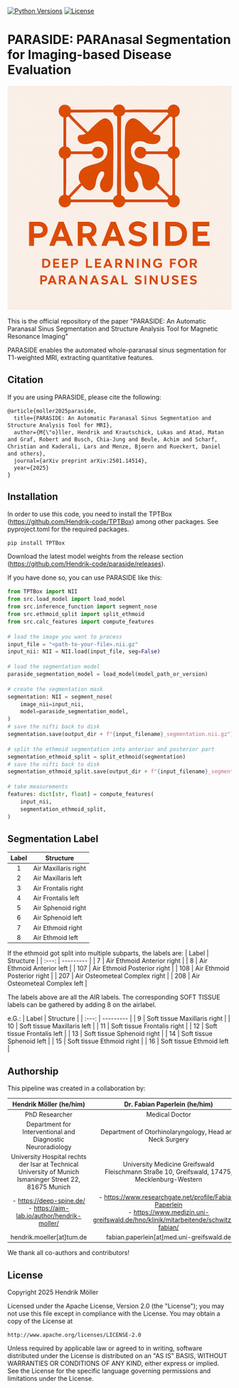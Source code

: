 [![Python Versions](https://img.shields.io/pypi/pyversions/spineps)](https://pypi.org/project/spineps/)
[![License](https://img.shields.io/badge/License-Apache_2.0-blue.svg)](https://opensource.org/licenses/Apache-2.0)


# PARASIDE: **PARA**nasal **S**egmentation for **I**maging-based **D**isease **E**valuation

<div align="center">
<a href="https://github.com/Hendrik-code/paraside/blob/main/images/logo.jpeg"><img src="https://github.com/Hendrik-code/paraside/blob/main/images/logo.jpeg" width="512" ></a>
</div>


This is the official repository of the paper "PARASIDE: An Automatic Paranasal Sinus Segmentation and Structure Analysis Tool for Magnetic Resonance Imaging"

PARASIDE enables the automated whole-paranasal sinus segmentation for T1-weighted MRI, extracting quantitative features.


## Citation

If you are using PARASIDE, please cite the following:

```
@article{moller2025paraside,
  title={PARASIDE: An Automatic Paranasal Sinus Segmentation and Structure Analysis Tool for MRI},
  author={M{\"o}ller, Hendrik and Krautschick, Lukas and Atad, Matan and Graf, Robert and Busch, Chia-Jung and Beule, Achim and Scharf, Christian and Kaderali, Lars and Menze, Bjoern and Rueckert, Daniel and others},
  journal={arXiv preprint arXiv:2501.14514},
  year={2025}
}
```

## Installation

In order to use this code, you need to install the TPTBox (https://github.com/Hendrik-code/TPTBox) among other packages. See pyproject.toml for the required packages.
```python
pip install TPTBox
```
Download the latest model weights from the release section (https://github.com/Hendrik-code/paraside/releases).

If you have done so, you can use PARASIDE like this:

```python
from TPTBox import NII
from src.load_model import load_model
from src.inference_function import segment_nose
from src.ethmoid_split import split_ethmoid
from src.calc_features import compute_features

# load the image you want to process
input_file = "<path-to-your-file>.nii.gz"
input_nii: NII = NII.load(input_file, seg=False)

# load the segmentation model
paraside_segmentation_model = load_model(model_path_or_version)

# create the segmentation mask
segmentation: NII = segment_nose(
    image_nii=input_nii,
    model=paraside_segmentation_model,
)
# save the nifti back to disk
segmentation.save(output_dir + f"{input_filename}_segmentation.nii.gz")

# split the ethmoid segmentation into anterior and posterior part
segmentation_ethmoid_split = split_ethmoid(segmentation)
# save the nifti back to disk
segmentation_ethmoid_split.save(output_dir + f"{input_filename}_segmentation_ethmoid_split.nii.gz")

# take measurements
features: dict[str, float] = compute_features(
    input_nii,
    segmentation_ethmoid_split,
)
```


## Segmentation Label

| Label | Structure |
| :---: | --------- |
| 1  | Air Maxillaris right |
| 2  | Air Maxillaris left |
| 3  | Air Frontalis right |
| 4  | Air Frontalis left |
| 5  | Air Sphenoid right |
| 6  | Air Sphenoid left |
| 7  | Air Ethmoid right |
| 8  | Air Ethmoid left |

If the ethmoid got split into multiple subparts, the labels are:
| Label | Structure |
| :---: | --------- |
| 7     | Air Ethmoid Anterior right |
| 8     | Air Ethmoid Anterior left |
| 107  | Air Ethmoid Posterior right |
| 108  | Air Ethmoid Posterior right |
| 207  | Air Osteometeal Complex right |
| 208  | Air Osteometeal Complex left |

The labels above are all the AIR labels. The corresponding SOFT TISSUE labels can be gathered by adding 8 on the airlabel.

e.G.:
| Label | Structure |
| :---: | --------- |
| 9  | Soft tissue Maxillaris right |
| 10  | Soft tissue Maxillaris left |
| 11  | Soft tissue Frontalis right |
| 12  | Soft tissue Frontalis left |
| 13  | Soft tissue Sphenoid right |
| 14  | Soft tissue Sphenoid left |
| 15  | Soft tissue Ethmoid right |
| 16  | Soft tissue Ethmoid left |

## Authorship

This pipeline was created in a collaboration by:


| Hendrik Möller (he/him) | Dr. Fabian Paperlein (he/him) |
| :---------: | :---------: |
| PhD Researcher | Medical Doctor |
| Department for Interventional and Diagnostic Neuroradiology  | Department of Otorhinolaryngology, Head and Neck Surgery |
| University Hospital rechts der Isar at Technical University of Munich <br> Ismaninger Street 22, 81675 Munich | University Medicine Greifswald <br> Fleischmann Straße 10, Greifswald, 17475, Mecklenburg-Western |
| - https://deep-spine.de/ <br>- https://aim-lab.io/author/hendrik-moller/  | - https://www.researchgate.net/profile/Fabian-Paperlein <br> - https://www.medizin.uni-greifswald.de/hno/klinik/mitarbeitende/schwitzing-fabian/|
| hendrik.moeller[at]tum.de | fabian.paperlein[at]med.uni-greifswald.de |

We thank all co-authors and contributors!



## License

Copyright 2025 Hendrik Möller

Licensed under the Apache License, Version 2.0 (the "License");
you may not use this file except in compliance with the License.
You may obtain a copy of the License at

    http://www.apache.org/licenses/LICENSE-2.0

Unless required by applicable law or agreed to in writing, software
distributed under the License is distributed on an "AS IS" BASIS,
WITHOUT WARRANTIES OR CONDITIONS OF ANY KIND, either express or implied.
See the License for the specific language governing permissions and
limitations under the License.
